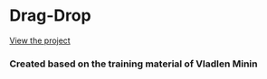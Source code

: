 # Drag-Drop

[View the project](https://pixelcarnival.github.io/Drag-Drop/)

### Created based on the training material of Vladlen Minin
